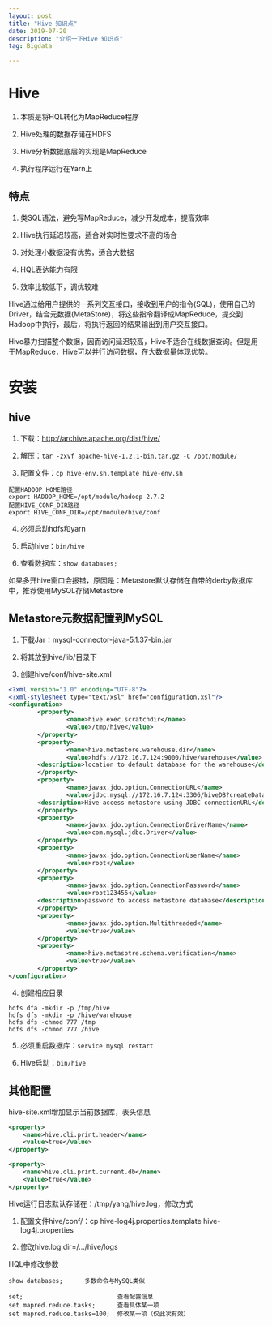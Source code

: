 ```yaml
---
layout: post
title: "Hive 知识点"
date: 2019-07-20
description: "介绍一下Hive 知识点"
tag: Bigdata

---
```


# Hive

1. 本质是将HQL转化为MapReduce程序

2. Hive处理的数据存储在HDFS

3. Hive分析数据底层的实现是MapReduce

4. 执行程序运行在Yarn上

## 特点

1. 类SQL语法，避免写MapReduce，减少开发成本，提高效率

2. Hive执行延迟较高，适合对实时性要求不高的场合

3. 对处理小数据没有优势，适合大数据

4. HQL表达能力有限

5. 效率比较低下，调优较难


Hive通过给用户提供的一系列交互接口，接收到用户的指令(SQL)，使用自己的Driver，结合元数据(MetaStore)，将这些指令翻译成MapReduce，提交到Hadoop中执行，最后，将执行返回的结果输出到用户交互接口。


Hive暴力扫描整个数据，因而访问延迟较高，Hive不适合在线数据查询。但是用于MapReduce，Hive可以并行访问数据，在大数据量体现优势。


# 安装

## hive

1. 下载：http://archive.apache.org/dist/hive/

2. 解压：`tar -zxvf apache-hive-1.2.1-bin.tar.gz -C /opt/module/`

3. 配置文件：`cp hive-env.sh.template hive-env.sh`
```
配置HADOOP_HOME路径
export HADOOP_HOME=/opt/module/hadoop-2.7.2
配置HIVE_CONF_DIR路径
export HIVE_CONF_DIR=/opt/module/hive/conf
```

4. 必须启动hdfs和yarn

5. 启动hive：`bin/hive`

6. 查看数据库：`show databases;`

如果多开hive窗口会报错，原因是：Metastore默认存储在自带的derby数据库中，推荐使用MySQL存储Metastore


## Metastore元数据配置到MySQL

1. 下载Jar：mysql-connector-java-5.1.37-bin.jar

2. 将其放到hive/lib/目录下

3. 创建hive/conf/hive-site.xml

```xml
<?xml version="1.0" encoding="UTF-8"?>
<?xml-stylesheet type="text/xsl" href="configuration.xsl"?>
<configuration>
        <property>
                <name>hive.exec.scratchdir</name>
                <value>/tmp/hive</value>
        </property>
        <property>
                <name>hive.metastore.warehouse.dir</name>
                <value>hdfs://172.16.7.124:9000/hive/warehouse</value>
        <description>location to default database for the warehouse</description>
        </property>
        <property>
                <name>javax.jdo.option.ConnectionURL</name>
                <value>jdbc:mysql://172.16.7.124:3306/hiveDB?createDatabaseIfNotExist=true&amp;characterEncoding=UTF-8&amp;useSSL=false</value>
        <description>Hive access metastore using JDBC connectionURL</description>
        </property>
        <property>
                <name>javax.jdo.option.ConnectionDriverName</name>
                <value>com.mysql.jdbc.Driver</value>
        </property>
        <property>
                <name>javax.jdo.option.ConnectionUserName</name>
                <value>root</value>
        </property>
        <property>
                <name>javax.jdo.option.ConnectionPassword</name>
                <value>root123456</value>
        <description>password to access metastore database</description>
        </property>
        <property>
                <name>javax.jdo.option.Multithreaded</name>
                <value>true</value>
        </property>
        <property>
                <name>hive.metasotre.schema.verification</name>
                <value>true</value>
        </property>
</configuration>
```

4. 创建相应目录

```
hdfs dfa -mkdir -p /tmp/hive
hdfs dfs -mkdir -p /hive/warehouse
hdfs dfs -chmod 777 /tmp
hdfs dfs -chmod 777 /hive 
```

5. 必须重启数据库：`service mysql restart`

6. Hive启动：`bin/hive`


## 其他配置

hive-site.xml增加显示当前数据库，表头信息

```xml
<property>
	<name>hive.cli.print.header</name>
	<value>true</value>
</property>

<property>
	<name>hive.cli.print.current.db</name>
	<value>true</value>
</property>
```

Hive运行日志默认存储在：/tmp/yang/hive.log，修改方式

1. 配置文件hive/conf/：cp hive-log4j.properties.template hive-log4j.properties

2. 修改hive.log.dir=/.../hive/logs


HQL中修改参数

```
show databases;      多数命令与MySQL类似

set;                          查看配置信息
set mapred.reduce.tasks;      查看具体某一项
set mapred.reduce.tasks=100;  修改某一项（仅此次有效）  
```


